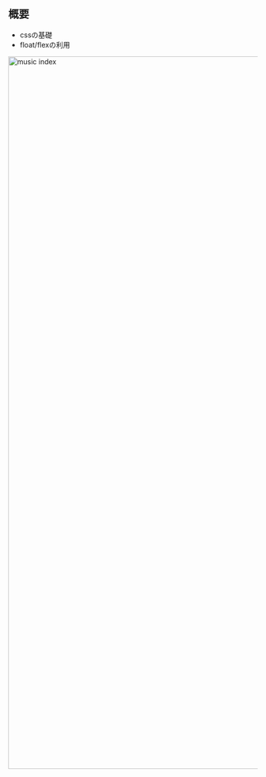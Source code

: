 ## 概要

- cssの基礎
- float/flexの利用

<img width="1438" alt="music index" src="https://user-images.githubusercontent.com/73999137/160314578-827fee21-6040-4c97-a01d-58c2da3cbb06.png">

